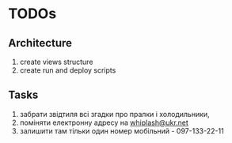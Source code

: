 # TODOs

## Architecture
1. create views structure
1. create run and deploy scripts

## Tasks
  1. забрати звідтиля всі згадки про пралки і холодильники,
  1. поміняти електронну адресу на whiplash@ukr.net
  1. залишити там тільки один номер мобільний - 097-133-22-11

